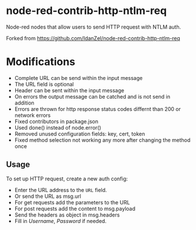 # node-red-contrib-http-ntlm-req
Node-red nodes that allow users to send HTTP request with NTLM auth.

Forked from https://github.com/IdanZel/node-red-contrib-http-ntlm-req

# Modifications
* Complete URL can be send within the input message
* The URL field is optional
* Header can be sent within the input message
* On errors the output message can be catched and is not send in addition
* Errors are thrown for http response status codes differnt than 200 or network errors
* Fixed contributors in package.json
* Used done() instead of node.error()
* Removed unused configuration fields: key, cert, token
* Fixed method selection not working any more after changing the method once

## Usage
To set up HTTP request, create a new auth config:
* Enter the URL address to the `URL` field. 
* Or send the URL as msg.url 
*   For get requests add the parameters to the URL
*   For post requests add the content to msg.payload
* Send the headers as object in msg.headers
* Fill in *Username*, *Password* if needed.